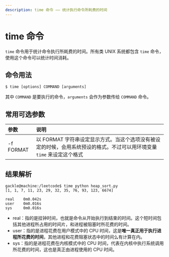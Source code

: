 ```yaml
---
description: time 命令 —— 统计执行命令所耗费的时间
---
```

# time 命令

`time` 命令用于统计命令执行所耗费的时间。所有类 UNIX 系统都包含 `time` 命令，使用这个命令可以统计时间消耗。

## 命令用法 

``` shell
$ time [options] COMMAND [arguments]
```

其中 `COMMAND` 是要执行的命令，`arguments` 会作为参数传给 `COMMAND` 命令。

## 常用可选参数

| 参数 | 说明 |
|:---|:---|
| -f FORMAT | 以 FORMAT 字符串设定显示方式。当这个选项没有被设定的时候，会用系统预设的格式。不过可以用环境变量 `time` 来设定这个格式 |

## 结果解析 

``` shell
gackle@machine:/leetcode$ time python heap_sort.py
[1, 1, 7, 11, 23, 29, 32, 35, 76, 93, 123, 6674]

real    0m0.042s
user    0m0.016s
sys     0m0.016s
```

- real：指的是挂钟时间，也就是命令从开始执行到结束的时间。这个短时间包括其他进程所占用的时间片，和进程被阻塞时所花费的时间。
- user：指的是进程花费在用户模式中的 CPU 时间，这是**唯一真正用于执行进程所花费的时间**，其他进程和花费阻塞状态中的时间么有计算在内。
- sys：指的是进程花费在内核模式中的 CPU 时间，代表在内核中执行系统调用所花费的时间，这也是真正由进程使用的 CPU 时间。